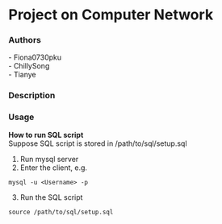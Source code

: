 # Project on Computer Network



### Authors
\- Fiona0730pku   
\- ChillySong   
\- Tianye

### Description

### Usage

**How to run SQL script**<br>
Suppose SQL script is stored in /path/to/sql/setup.sql <br>
1. Run mysql server
2. Enter the client, e.g.
```
mysql -u <Username> -p
```
3. Run the SQL script
```
source /path/to/sql/setup.sql
```
